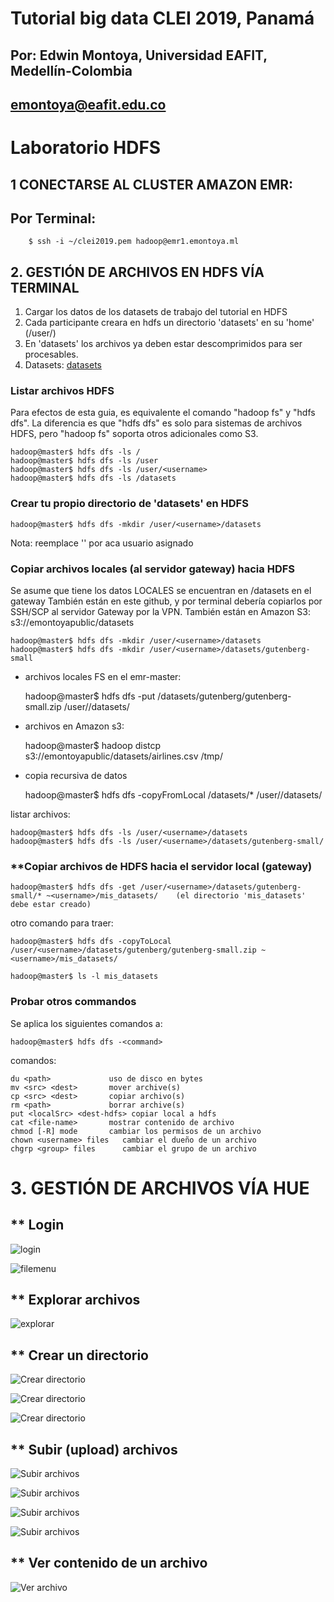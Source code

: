 # Tutorial big data CLEI 2019, Panamá
## Por: Edwin Montoya, Universidad EAFIT, Medellín-Colombia
## emontoya@eafit.edu.co

# Laboratorio HDFS

## 1 CONECTARSE AL CLUSTER AMAZON EMR:

## Por Terminal:

        $ ssh -i ~/clei2019.pem hadoop@emr1.emontoya.ml

## 2. GESTIÓN DE ARCHIVOS EN HDFS VÍA TERMINAL

1. Cargar los datos de los datasets de trabajo del tutorial en HDFS 
2. Cada participante creara en hdfs un directorio 'datasets' en su 'home' (/user/<username>)
3. En 'datasets' los archivos ya deben estar descomprimidos para ser procesables.
4. Datasets: [datasets](../datasets)

### Listar archivos HDFS

Para efectos de esta guia, es equivalente el comando "hadoop fs" y "hdfs dfs". La diferencia es que "hdfs dfs" es solo para sistemas de archivos HDFS, pero "hadoop fs" soporta otros adicionales como S3.

    hadoop@master$ hdfs dfs -ls /
    hadoop@master$ hdfs dfs -ls /user
    hadoop@master$ hdfs dfs -ls /user/<username>
    hadoop@master$ hdfs dfs -ls /datasets

### Crear tu propio directorio de 'datasets' en HDFS

    hadoop@master$ hdfs dfs -mkdir /user/<username>/datasets

Nota: reemplace '<username>' por aca usuario asignado

### Copiar archivos locales (al servidor gateway) hacia HDFS

Se asume que tiene los datos LOCALES se encuentran en /datasets en el gateway
También están en este github, y por terminal debería copiarlos por SSH/SCP al servidor Gateway por la VPN.
También están en Amazon S3:      s3://emontoyapublic/datasets

    hadoop@master$ hdfs dfs -mkdir /user/<username>/datasets
    hadoop@master$ hdfs dfs -mkdir /user/<username>/datasets/gutenberg-small

* archivos locales FS en el emr-master:

    hadoop@master$ hdfs dfs -put /datasets/gutenberg/gutenberg-small.zip /user/<username>/datasets/

* archivos en Amazon s3:

    hadoop@master$ hadoop distcp s3://emontoyapublic/datasets/airlines.csv /tmp/

* copia recursiva de datos
    
    hadoop@master$ hdfs dfs -copyFromLocal /datasets/* /user/<username>/datasets/

listar archivos: 

    hadoop@master$ hdfs dfs -ls /user/<username>/datasets
    hadoop@master$ hdfs dfs -ls /user/<username>/datasets/gutenberg-small/

### **Copiar archivos de HDFS hacia el servidor local (gateway)

    hadoop@master$ hdfs dfs -get /user/<username>/datasets/gutenberg-small/* ~<username>/mis_datasets/    (el directorio 'mis_datasets' debe estar creado)

otro comando para traer:

    hadoop@master$ hdfs dfs -copyToLocal /user/<username>/datasets/gutenberg/gutenberg-small.zip ~<username>/mis_datasets/

    hadoop@master$ ls -l mis_datasets

### Probar otros commandos

Se aplica los siguientes comandos a:

    hadoop@master$ hdfs dfs -<command>

comandos:

    du <path>             uso de disco en bytes
    mv <src> <dest>       mover archive(s)
    cp <src> <dest>       copiar archivo(s)
    rm <path>             borrar archive(s)
    put <localSrc> <dest-hdfs> copiar local a hdfs
    cat <file-name>       mostrar contenido de archivo
    chmod [-R] mode       cambiar los permisos de un archivo
    chown <username> files   cambiar el dueño de un archivo
    chgrp <group> files      cambiar el grupo de un archivo

# 3. GESTIÓN DE ARCHIVOS VÍA HUE

## ** Login

![login](hue-hdfs/hue-01-login.png)

![filemenu](hue-hdfs/hue-02-Files.png)

## ** Explorar archivos

![explorar](hue-hdfs/hue-03-FileBrowser.png)

## ** Crear un directorio

![Crear directorio](hue-hdfs/hue-04-FileNew.png)

![Crear directorio](hue-hdfs/hue-05-FileNewDir1.png)

![Crear directorio](hue-hdfs/hue-06-FileNewDir2.png)

## ** Subir (upload) archivos

![Subir archivos](hue-hdfs/hue-07-FileUpload1.png)

![Subir archivos](hue-hdfs/hue-08-FileUpload2.png)

![Subir archivos](hue-hdfs/hue-09-FileUpload3.png)

![Subir archivos](hue-hdfs/hue-10-FileBrowser.png)

## ** Ver contenido de un archivo

![Ver archivo](hue-hdfs/hue-11-FileOpen.png)